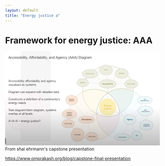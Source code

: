```yaml
---
layout: default
title: "Energy justice a"
---
```


# Framework for energy justice: AAA



![](media/cleanshot_2024-04-10-at-11-30-11@2x.png)
From shai ehrmann's capstone presentation

https://www.omprakash.org/blog/capstone-final-presentation